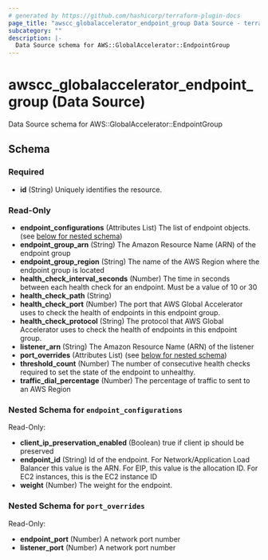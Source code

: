 ```yaml
---
# generated by https://github.com/hashicorp/terraform-plugin-docs
page_title: "awscc_globalaccelerator_endpoint_group Data Source - terraform-provider-awscc"
subcategory: ""
description: |-
  Data Source schema for AWS::GlobalAccelerator::EndpointGroup
---
```


# awscc_globalaccelerator_endpoint_group (Data Source)

Data Source schema for AWS::GlobalAccelerator::EndpointGroup



<!-- schema generated by tfplugindocs -->
## Schema

### Required

- **id** (String) Uniquely identifies the resource.

### Read-Only

- **endpoint_configurations** (Attributes List) The list of endpoint objects. (see [below for nested schema](#nestedatt--endpoint_configurations))
- **endpoint_group_arn** (String) The Amazon Resource Name (ARN) of the endpoint group
- **endpoint_group_region** (String) The name of the AWS Region where the endpoint group is located
- **health_check_interval_seconds** (Number) The time in seconds between each health check for an endpoint. Must be a value of 10 or 30
- **health_check_path** (String)
- **health_check_port** (Number) The port that AWS Global Accelerator uses to check the health of endpoints in this endpoint group.
- **health_check_protocol** (String) The protocol that AWS Global Accelerator uses to check the health of endpoints in this endpoint group.
- **listener_arn** (String) The Amazon Resource Name (ARN) of the listener
- **port_overrides** (Attributes List) (see [below for nested schema](#nestedatt--port_overrides))
- **threshold_count** (Number) The number of consecutive health checks required to set the state of the endpoint to unhealthy.
- **traffic_dial_percentage** (Number) The percentage of traffic to sent to an AWS Region

<a id="nestedatt--endpoint_configurations"></a>
### Nested Schema for `endpoint_configurations`

Read-Only:

- **client_ip_preservation_enabled** (Boolean) true if client ip should be preserved
- **endpoint_id** (String) Id of the endpoint. For Network/Application Load Balancer this value is the ARN.  For EIP, this value is the allocation ID.  For EC2 instances, this is the EC2 instance ID
- **weight** (Number) The weight for the endpoint.


<a id="nestedatt--port_overrides"></a>
### Nested Schema for `port_overrides`

Read-Only:

- **endpoint_port** (Number) A network port number
- **listener_port** (Number) A network port number


